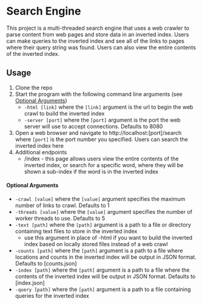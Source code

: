 # Search Engine

[](https://img.shields.io/badge/Java-orange)

This project is a multi-threaded search engine that uses a web crawler to parse content from web pages and store data in an inverted index. 
Users can make queries to the inverted index and see all of the links to pages where their query string was found. Users can also view the entire contents of the inverted index. 

## Usage

1. Clone the repo
2. Start the program with the following command line arguments (see [Optional Arguments](#optional-arguments))
    - ``-html [link]`` where the ``[link]`` argument is the url to begin the web crawl to build the inverted index
    - ``-server [port]`` where the ``[port]`` argument is the port the web server will use to accept connections. Defaults to 8080
3. Open a web browser and navigate to http://localhost:[port]/search where ``[port]`` is the port number you specified. Users can search the inverted index here
4. Additional endpoints
    - /index - this page allows users view the entire contents of the inverted index, or search for a specific word, where they will be shown a sub-index if the word is in the inverted index

#### Optional Arguments

- ``-crawl [value]`` where the ``[value]`` argument specifies the maximum number of links to crawl. Defaults to 1
- ``-threads [value]`` where the ``[value]`` argument specifies the number of worker threads to use. Defaults to 5
- ``-text [path]`` where the ``[path]`` argument is a path to a file or directory containing text files to store in the inverted index
    - use this argument in place of -html if you want to build the inverted index based on locally stored files instead of a web crawl
- ``-counts [path]`` where the ``[path]`` argument is a path to a file where locations and counts in the inverted index will be output in JSON format. Defaults to [counts.json]
- ``-index [path]`` where the ``[path]`` argument is a path to a file where the contents of the inverted index will be output in JSON format. Defaults to [index.json]
- ``-query [path]`` where the ``[path]`` argument is a path to a file containing queries for the inverted index

